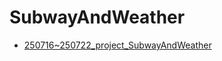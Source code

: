 # SubwayAndWeather
- [250716~250722_project_SubwayAndWeather](https://github.com/jellycodes/subwayAndWeather/blob/main/250716~250722_project_%EC%9D%B4%EC%A3%BC%EC%9A%A9.ipynb)
